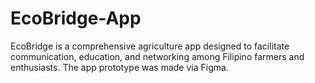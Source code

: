 # EcoBridge-App
EcoBridge is a comprehensive agriculture app designed to facilitate communication, education, and networking among Filipino farmers and enthusiasts. The app prototype was made via Figma.
